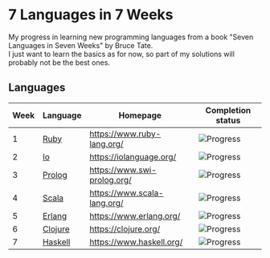 # 7 Languages in 7 Weeks
My progress in learning new programming languages from a book "Seven Languages in Seven Weeks" by Bruce Tate.\
I just want to learn the basics as for now, so part of my solutions will probably not be the best ones.

## Languages
| Week | Language                 | Homepage                    | Completion status                         |
|------|--------------------------|-----------------------------|-------------------------------------------|
| 1    | [Ruby](./ruby/src)       | https://www.ruby-lang.org/  | ![Progress](https://progress-bar.dev/100) |
| 2    | [Io](./io/src)           | https://iolanguage.org/     | ![Progress](https://progress-bar.dev/100) |
| 3    | [Prolog](./prolog/src)   | https://www.swi-prolog.org/ | ![Progress](https://progress-bar.dev/100) |
| 4    | [Scala](./scala/src)     | https://www.scala-lang.org/ | ![Progress](https://progress-bar.dev/100) |
| 5    | [Erlang](./erlang/src)   | https://www.erlang.org/     | ![Progress](https://progress-bar.dev/100) |
| 6    | [Clojure](./clojure/src) | https://clojure.org/        | ![Progress](https://progress-bar.dev/100) |
| 7    | [Haskell](./haskell/src) | https://www.haskell.org/    | ![Progress](https://progress-bar.dev/66)  |

